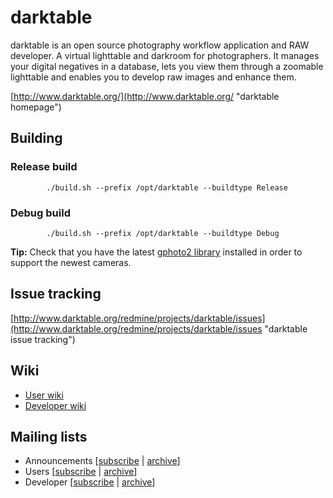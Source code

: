 darktable
=========

darktable is an open source photography workflow application and RAW developer. A virtual lighttable and darkroom for photographers. It manages your digital negatives in a database, lets you view them through a zoomable lighttable and enables you to develop raw images and enhance them.

[http://www.darktable.org/](http://www.darktable.org/ "darktable homepage")

Building
--------

### Release build

            ./build.sh --prefix /opt/darktable --buildtype Release

### Debug build

            ./build.sh --prefix /opt/darktable --buildtype Debug


**Tip:** Check that you have the latest [gphoto2 library](http://www.gphoto.org/ "gphoto2 homepage") installed in order to support the newest cameras.

Issue tracking
--------------

[http://www.darktable.org/redmine/projects/darktable/issues](http://www.darktable.org/redmine/projects/darktable/issues "darktable issue tracking")

Wiki
----

* [User wiki](http://www.darktable.org/redmine/projects/users/wiki "darktable user wiki")
* [Developer wiki](http://www.darktable.org/redmine/projects/darktable/wiki "darktable developer wiki")


Mailing lists
-------------

* Announcements [[subscribe](https://lists.sourceforge.net/lists/listinfo/darktable-announcements) | [archive](http://sourceforge.net/mailarchive/forum.php?forum_name=darktable-announcements)]
* Users [[subscribe](https://lists.sourceforge.net/lists/listinfo/darktable-users) | [archive](http://sourceforge.net/mailarchive/forum.php?forum_name=darktable-users)]
* Developer [[subscribe](https://lists.sourceforge.net/lists/listinfo/darktable-devel) | [archive](http://sourceforge.net/mailarchive/forum.php?forum_name=darktable-devel)]
